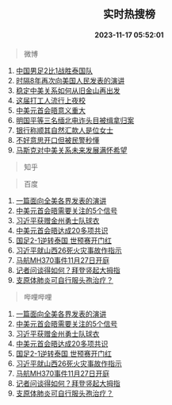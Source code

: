 <div align="center"><h2>实时热搜榜</h2><h4>2023-11-17 05:52:01</h4></div>

> 微博  

1. [中国男足2比1战胜泰国队](https://s.weibo.com/weibo?q=%23%E4%B8%AD%E5%9B%BD%E7%94%B7%E8%B6%B32%E6%AF%941%E6%88%98%E8%83%9C%E6%B3%B0%E5%9B%BD%E9%98%9F%23&t=31&band_rank=1&Refer=top)<br />
2. [时隔8年再次向美国人民发表的演讲](https://s.weibo.com/weibo?q=%23%E6%97%B6%E9%9A%948%E5%B9%B4%E5%86%8D%E6%AC%A1%E5%90%91%E7%BE%8E%E5%9B%BD%E4%BA%BA%E6%B0%91%E5%8F%91%E8%A1%A8%E7%9A%84%E6%BC%94%E8%AE%B2%23&t=31&band_rank=2&Refer=top)<br />
3. [稳定中美关系如何从旧金山再出发](https://s.weibo.com/weibo?q=%23%E7%A8%B3%E5%AE%9A%E4%B8%AD%E7%BE%8E%E5%85%B3%E7%B3%BB%E5%A6%82%E4%BD%95%E4%BB%8E%E6%97%A7%E9%87%91%E5%B1%B1%E5%86%8D%E5%87%BA%E5%8F%91%23&t=31&band_rank=3&Refer=top)<br />
4. [这届打工人流行上夜校](https://s.weibo.com/weibo?q=%23%E8%BF%99%E5%B1%8A%E6%89%93%E5%B7%A5%E4%BA%BA%E6%B5%81%E8%A1%8C%E4%B8%8A%E5%A4%9C%E6%A0%A1%23&t=31&band_rank=4&Refer=top)<br />
5. [中美元首会晤意义重大](https://s.weibo.com/weibo?q=%23%E4%B8%AD%E7%BE%8E%E5%85%83%E9%A6%96%E4%BC%9A%E6%99%A4%E6%84%8F%E4%B9%89%E9%87%8D%E5%A4%A7%23&t=31&band_rank=5&Refer=top)<br />
6. [明国平等三名缅北电诈头目被缉拿归案](https://s.weibo.com/weibo?q=%23%E6%98%8E%E5%9B%BD%E5%B9%B3%E7%AD%89%E4%B8%89%E5%90%8D%E7%BC%85%E5%8C%97%E7%94%B5%E8%AF%88%E5%A4%B4%E7%9B%AE%E8%A2%AB%E7%BC%89%E6%8B%BF%E5%BD%92%E6%A1%88%23&t=31&band_rank=6&Refer=top)<br />
7. [银行称顺其自然汇款人是位女士](https://s.weibo.com/weibo?q=%23%E9%93%B6%E8%A1%8C%E7%A7%B0%E9%A1%BA%E5%85%B6%E8%87%AA%E7%84%B6%E6%B1%87%E6%AC%BE%E4%BA%BA%E6%98%AF%E4%BD%8D%E5%A5%B3%E5%A3%AB%23&t=31&band_rank=7&Refer=top)<br />
8. [不好意思开口但被民警秒懂](https://s.weibo.com/weibo?q=%23%E4%B8%8D%E5%A5%BD%E6%84%8F%E6%80%9D%E5%BC%80%E5%8F%A3%E4%BD%86%E8%A2%AB%E6%B0%91%E8%AD%A6%E7%A7%92%E6%87%82%23&t=31&band_rank=8&Refer=top)<br />
9. [马斯克对中美关系未来发展满怀希望](https://s.weibo.com/weibo?q=%23%E9%A9%AC%E6%96%AF%E5%85%8B%E5%AF%B9%E4%B8%AD%E7%BE%8E%E5%85%B3%E7%B3%BB%E6%9C%AA%E6%9D%A5%E5%8F%91%E5%B1%95%E6%BB%A1%E6%80%80%E5%B8%8C%E6%9C%9B%23&t=31&band_rank=9&Refer=top)<br />

> 知乎  


> 百度  

1. [一篇面向全美各界发表的演讲](https://www.baidu.com/s?wd=%E4%B8%80%E7%AF%87%E9%9D%A2%E5%90%91%E5%85%A8%E7%BE%8E%E5%90%84%E7%95%8C%E5%8F%91%E8%A1%A8%E7%9A%84%E6%BC%94%E8%AE%B2&sa=fyb_news&rsv_dl=fyb_news)<br />
2. [中美元首会晤需要关注的5个信号](https://www.baidu.com/s?wd=%E4%B8%AD%E7%BE%8E%E5%85%83%E9%A6%96%E4%BC%9A%E6%99%A4%E9%9C%80%E8%A6%81%E5%85%B3%E6%B3%A8%E7%9A%845%E4%B8%AA%E4%BF%A1%E5%8F%B7&sa=fyb_news&rsv_dl=fyb_news)<br />
3. [习近平获赠金州勇士队球衣](https://www.baidu.com/s?wd=%E4%B9%A0%E8%BF%91%E5%B9%B3%E8%8E%B7%E8%B5%A0%E9%87%91%E5%B7%9E%E5%8B%87%E5%A3%AB%E9%98%9F%E7%90%83%E8%A1%A3&sa=fyb_news&rsv_dl=fyb_news)<br />
4. [中美元首会晤达成20多项共识](https://www.baidu.com/s?wd=%E4%B8%AD%E7%BE%8E%E5%85%83%E9%A6%96%E4%BC%9A%E6%99%A4%E8%BE%BE%E6%88%9020%E5%A4%9A%E9%A1%B9%E5%85%B1%E8%AF%86&sa=fyb_news&rsv_dl=fyb_news)<br />
5. [国足2-1逆转泰国 世预赛开门红](https://www.baidu.com/s?wd=%E5%9B%BD%E8%B6%B32-1%E9%80%86%E8%BD%AC%E6%B3%B0%E5%9B%BD+%E4%B8%96%E9%A2%84%E8%B5%9B%E5%BC%80%E9%97%A8%E7%BA%A2&sa=fyb_news&rsv_dl=fyb_news)<br />
6. [习近平就山西26死火灾事故作指示](https://www.baidu.com/s?wd=%E4%B9%A0%E8%BF%91%E5%B9%B3%E5%B0%B1%E5%B1%B1%E8%A5%BF26%E6%AD%BB%E7%81%AB%E7%81%BE%E4%BA%8B%E6%95%85%E4%BD%9C%E6%8C%87%E7%A4%BA&sa=fyb_news&rsv_dl=fyb_news)<br />
7. [马航MH370事件11月27日开庭](https://www.baidu.com/s?wd=%E9%A9%AC%E8%88%AAMH370%E4%BA%8B%E4%BB%B611%E6%9C%8827%E6%97%A5%E5%BC%80%E5%BA%AD&sa=fyb_news&rsv_dl=fyb_news)<br />
8. [记者问谈得如何？拜登竖起大拇指](https://www.baidu.com/s?wd=%E8%AE%B0%E8%80%85%E9%97%AE%E8%B0%88%E5%BE%97%E5%A6%82%E4%BD%95%EF%BC%9F%E6%8B%9C%E7%99%BB%E7%AB%96%E8%B5%B7%E5%A4%A7%E6%8B%87%E6%8C%87&sa=fyb_news&rsv_dl=fyb_news)<br />
9. [支原体肺炎可自行服头孢治疗？](https://www.baidu.com/s?wd=%E6%94%AF%E5%8E%9F%E4%BD%93%E8%82%BA%E7%82%8E%E5%8F%AF%E8%87%AA%E8%A1%8C%E6%9C%8D%E5%A4%B4%E5%AD%A2%E6%B2%BB%E7%96%97%EF%BC%9F&sa=fyb_news&rsv_dl=fyb_news)<br />

> 哔哩哔哩  

1. [一篇面向全美各界发表的演讲](https://www.baidu.com/s?wd=%E4%B8%80%E7%AF%87%E9%9D%A2%E5%90%91%E5%85%A8%E7%BE%8E%E5%90%84%E7%95%8C%E5%8F%91%E8%A1%A8%E7%9A%84%E6%BC%94%E8%AE%B2&sa=fyb_news&rsv_dl=fyb_news)<br />
2. [中美元首会晤需要关注的5个信号](https://www.baidu.com/s?wd=%E4%B8%AD%E7%BE%8E%E5%85%83%E9%A6%96%E4%BC%9A%E6%99%A4%E9%9C%80%E8%A6%81%E5%85%B3%E6%B3%A8%E7%9A%845%E4%B8%AA%E4%BF%A1%E5%8F%B7&sa=fyb_news&rsv_dl=fyb_news)<br />
3. [习近平获赠金州勇士队球衣](https://www.baidu.com/s?wd=%E4%B9%A0%E8%BF%91%E5%B9%B3%E8%8E%B7%E8%B5%A0%E9%87%91%E5%B7%9E%E5%8B%87%E5%A3%AB%E9%98%9F%E7%90%83%E8%A1%A3&sa=fyb_news&rsv_dl=fyb_news)<br />
4. [中美元首会晤达成20多项共识](https://www.baidu.com/s?wd=%E4%B8%AD%E7%BE%8E%E5%85%83%E9%A6%96%E4%BC%9A%E6%99%A4%E8%BE%BE%E6%88%9020%E5%A4%9A%E9%A1%B9%E5%85%B1%E8%AF%86&sa=fyb_news&rsv_dl=fyb_news)<br />
5. [国足2-1逆转泰国 世预赛开门红](https://www.baidu.com/s?wd=%E5%9B%BD%E8%B6%B32-1%E9%80%86%E8%BD%AC%E6%B3%B0%E5%9B%BD+%E4%B8%96%E9%A2%84%E8%B5%9B%E5%BC%80%E9%97%A8%E7%BA%A2&sa=fyb_news&rsv_dl=fyb_news)<br />
6. [习近平就山西26死火灾事故作指示](https://www.baidu.com/s?wd=%E4%B9%A0%E8%BF%91%E5%B9%B3%E5%B0%B1%E5%B1%B1%E8%A5%BF26%E6%AD%BB%E7%81%AB%E7%81%BE%E4%BA%8B%E6%95%85%E4%BD%9C%E6%8C%87%E7%A4%BA&sa=fyb_news&rsv_dl=fyb_news)<br />
7. [马航MH370事件11月27日开庭](https://www.baidu.com/s?wd=%E9%A9%AC%E8%88%AAMH370%E4%BA%8B%E4%BB%B611%E6%9C%8827%E6%97%A5%E5%BC%80%E5%BA%AD&sa=fyb_news&rsv_dl=fyb_news)<br />
8. [记者问谈得如何？拜登竖起大拇指](https://www.baidu.com/s?wd=%E8%AE%B0%E8%80%85%E9%97%AE%E8%B0%88%E5%BE%97%E5%A6%82%E4%BD%95%EF%BC%9F%E6%8B%9C%E7%99%BB%E7%AB%96%E8%B5%B7%E5%A4%A7%E6%8B%87%E6%8C%87&sa=fyb_news&rsv_dl=fyb_news)<br />
9. [支原体肺炎可自行服头孢治疗？](https://www.baidu.com/s?wd=%E6%94%AF%E5%8E%9F%E4%BD%93%E8%82%BA%E7%82%8E%E5%8F%AF%E8%87%AA%E8%A1%8C%E6%9C%8D%E5%A4%B4%E5%AD%A2%E6%B2%BB%E7%96%97%EF%BC%9F&sa=fyb_news&rsv_dl=fyb_news)<br />
